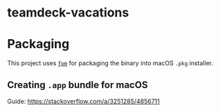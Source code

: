 # teamdeck-vacations

# Packaging
This project uses [`fpm`](https://fpm.readthedocs.io/en/latest/) for packaging the binary into macOS `.pkg` installer.

## Creating `.app` bundle for macOS

Guide: https://stackoverflow.com/a/3251285/4856711